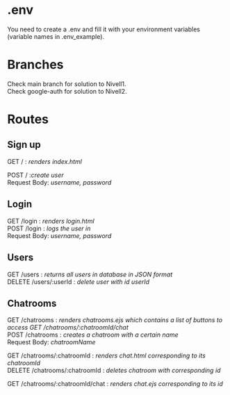 # .env
You need to create a .env and fill it with your environment variables (variable names in .env_example).

# Branches
Check main branch for solution to Nivell1.<br>
Check google-auth for solution to Nivell2.

# Routes
## Sign up
GET / :  _renders index.html_<br>

POST / :_create user_<br>
Request Body: _username, password_

## Login
GET /login : _renders login.html_<br>
POST /login : _logs the user in_<br>
Request Body: _username, password_

## Users
GET /users : _returns all users in database in JSON format_<br>
DELETE /users/:userId : _delete user with id userId_

## Chatrooms
GET /chatrooms : _renders chatrooms.ejs which contains a list of buttons to access GET /chatrooms/:chatroomId/chat_<br>
POST /chatrooms : _creates a chatroom with a certain name_<br>
Request Body: _chatroomName_

GET /chatrooms/:chatroomId : _renders chat.html corresponding to its chatroomId_<br>
DELETE /chatrooms/:chatroomId : _deletes chatroom with corresponding id_

GET /chatrooms/:chatroomId/chat : _renders chat.ejs corresponding to its id_